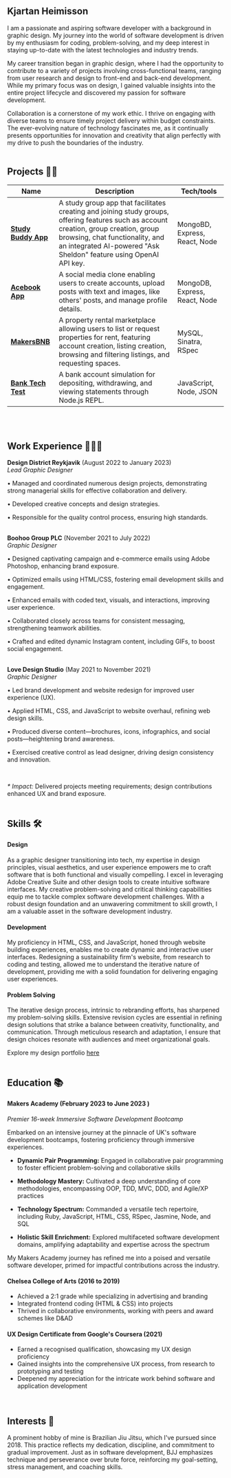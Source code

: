 ## Kjartan Heimisson

I am a passionate and aspiring software developer with a background in graphic design. My journey into the world of software development is driven by my enthusiasm for coding, problem-solving, and my deep interest in staying up-to-date with the latest technologies and industry trends.

My career transition began in graphic design, where I had the opportunity to contribute to a variety of projects involving cross-functional teams, ranging from user research and design to front-end and back-end development. While my primary focus was on design, I gained valuable insights into the entire project lifecycle and discovered my passion for software development.

Collaboration is a cornerstone of my work ethic. I thrive on engaging with diverse teams to ensure timely project delivery within budget constraints. The ever-evolving nature of technology fascinates me, as it continually presents opportunities for innovation and creativity that align perfectly with my drive to push the boundaries of the industry.
<br>
</br>

## Projects 👨‍💻

| Name                         | Description       | Tech/tools        |
| ---------------------------- | ----------------- | ----------------- |
| **[Study Buddy App](https://github.com/kjartan3/Study-buddy-app)**            | A study group app that facilitates creating and joining study groups, offering features such as account creation, group creation, group browsing, chat functionality, and an integrated AI-powered "Ask Sheldon" feature using OpenAI API key. | MongoBD, Express, React, Node  |
| **[Acebook App](https://github.com/kjartan3/Acebook-mern_fire-team)** | A social media clone enabling users to create accounts, upload posts with text and images, like others' posts, and manage profile details.  | MongoDB, Express, React, Node |
| **[MakersBNB](https://github.com/kjartan3/makersbnb-ruby-seed)** | A property rental marketplace allowing users to list or request properties for rent, featuring account creation, listing creation, browsing and filtering listings, and requesting spaces.  | MySQL, Sinatra, RSpec  |
| **[Bank Tech Test](https://github.com/kjartan3/bank-tech-test)** | A bank account simulation for depositing, withdrawing, and viewing statements through Node.js REPL.  | JavaScript, Node, JSON  |
<br>
</br>

## Work Experience 👨‍💼💼

**Design District Reykjavik** (August 2022 to January 2023)  
_Lead Graphic Designer_

• Managed and coordinated numerous design projects, demonstrating strong managerial skills for effective collaboration and delivery.

• Developed creative concepts and design strategies. 

• Responsible for the quality control process, ensuring high standards.
<br>
</br>

**Boohoo Group PLC** (November 2021 to July 2022)  
_Graphic Designer_

• Designed captivating campaign and e-commerce emails using Adobe Photoshop, enhancing brand exposure.

• Optimized emails using HTML/CSS, fostering email development skills and engagement.

• Enhanced emails with coded text, visuals, and interactions, improving user experience.

• Collaborated closely across teams for consistent messaging, strengthening teamwork abilities.

• Crafted and edited dynamic Instagram content, including GIFs, to boost social engagement.
<br>
</br>

**Love Design Studio** (May 2021 to November 2021)  
_Graphic Designer_

• Led brand development and website redesign for improved user experience (UX).

• Applied HTML, CSS, and JavaScript to website overhaul, refining web design skills.

• Produced diverse content—brochures, icons, infographics, and social posts—heightening brand awareness.

• Exercised creative control as lead designer, driving design consistency and innovation.

<br>

_* Impact:_ Delivered projects meeting requirements; design contributions enhanced UX and brand exposure.
<br>
</br>

## Skills 🛠️

#### Design

As a graphic designer transitioning into tech, my expertise in design principles, visual aesthetics, and user experience empowers me to craft software that is both functional and visually compelling. I excel in leveraging Adobe Creative Suite and other design tools to create intuitive software interfaces. My creative problem-solving and critical thinking capabilities equip me to tackle complex software development challenges. With a robust design foundation and an unwavering commitment to skill growth, I am a valuable asset in the software development industry.

#### Development

My proficiency in HTML, CSS, and JavaScript, honed through website building experiences, enables me to create dynamic and interactive user interfaces. Redesigning a sustainability firm's website, from research to coding and testing, allowed me to understand the iterative nature of development, providing me with a solid foundation for delivering engaging user experiences.

#### Problem Solving

The iterative design process, intrinsic to rebranding efforts, has sharpened my problem-solving skills. Extensive revision cycles are essential in refining design solutions that strike a balance between creativity, functionality, and communication. Through meticulous research and adaptation, I ensure that design choices resonate with audiences and meet organizational goals.

Explore my design portfolio [here](https://kheimisson.wixsite.com/kjartan)
<br>
</br>

## Education 📚

#### Makers Academy (February 2023 to June 2023 )
_Premier 16-week Immersive Software Development Bootcamp_

Embarked on an intensive journey at the pinnacle of UK's software development bootcamps, fostering proficiency through immersive experiences.

- **Dynamic Pair Programming:** Engaged in collaborative pair programming to foster efficient problem-solving and collaborative skills

 - **Methodology Mastery:** Cultivated a deep understanding of core methodologies, encompassing OOP, TDD, MVC, DDD, and Agile/XP practices

- **Technology Spectrum:** Commanded a versatile tech repertoire, including Ruby, JavaScript, HTML, CSS, RSpec, Jasmine, Node, and SQL

- **Holistic Skill Enrichment:** Explored multifaceted software development domains, amplifying adaptability and expertise across the spectrum

My Makers Academy journey has refined me into a poised and versatile software developer, primed for impactful contributions across the industry.

#### Chelsea College of Arts (2016 to 2019)

- Achieved a 2:1 grade while specializing in advertising and branding
- Integrated frontend coding (HTML & CSS) into projects
- Thrived in collaborative environments, working with peers and award schemes like D&AD

#### UX Design Certificate from Google's Coursera (2021)

- Earned a recognised qualification, showcasing my UX design proficiency
- Gained insights into the comprehensive UX process, from research to prototyping and testing
- Deepened my appreciation for the intricate work behind software and application development
<br>

## Interests 🥋

A prominent hobby of mine is Brazilian Jiu Jitsu, which I've pursued since 2018. This practice reflects my dedication, discipline, and commitment to gradual improvement. Just as in software development, BJJ emphasizes technique and perseverance over brute force, reinforcing my goal-setting, stress management, and coaching skills.

